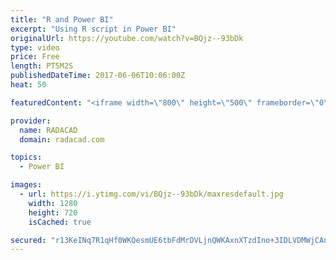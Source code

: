 ```yaml
---
title: "R and Power BI"
excerpt: "Using R script in Power BI"
originalUrl: https://youtube.com/watch?v=BQjz--93bDk
type: video
price: Free
length: PT5M2S
publishedDateTime: 2017-06-06T10:06:00Z
heat: 50

featuredContent: "<iframe width=\"800\" height=\"500\" frameborder=\"0\" src=\"https://www.youtube.com/embed/BQjz--93bDk\" allow=\"accelerometer; autoplay; encrypted-media; gyroscope; picture-in-picture\" allowfullscreen></iframe>"

provider:
  name: RADACAD
  domain: radacad.com

topics:
  - Power BI

images:
  - url: https://i.ytimg.com/vi/BQjz--93bDk/maxresdefault.jpg
    width: 1280
    height: 720
    isCached: true

secured: "r13KeINq7R1qHf0WKQesmUE6tbFdMrDVLjnQWKAxnXTzdIno+3IDLVDMWjCAnXw+UQbmfCdGEEYegAiib5rm44dmntf9g6zgFN2ZbmD5uh9iqnuO5PiN1tD9zfUU/Rd1gwloCZKfGvdYsWeqXJKCEz2ls4rLEeXCVcNYtOPXqp1yqvZStUJXdeaXkm4VJRnxtF0cj6MrxHUbS7GuDJLzBNusYyVzuePJB7ZMG/F/HpFiTKyZ/0zmOEuaWgHjngmBt5+wpKEVORR/4f2Rg05VU/0t/wbPpSMx6bkYx31Mf0H7CQNEbCcfeYg79NdO8ZbAxR8qZeN3oj1gsxqkhsDQZACWPatf+FcQWfh+TM2nz6MozUQzpaTL23GXxfQze+NWocQTv3v3h7f+0dClMqO6s4fa+O9RGmLB5BTAUuHpVwo=;QBVFg4KkWIZL+fEvuHAPlQ=="
---
```


